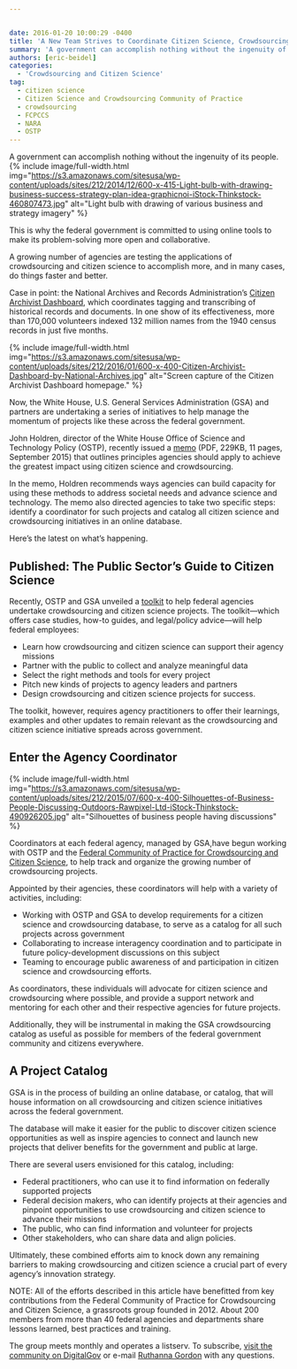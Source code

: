 ```yaml
---


date: 2016-01-20 10:00:29 -0400
title: 'A New Team Strives to Coordinate Citizen Science, Crowdsourcing Across Government'
summary: 'A government can accomplish nothing without the ingenuity of its people. This is why the federal government is committed to using online tools to make its problem-solving more open and collaborative. A growing number of agencies are testing the applications of crowdsourcing and citizen science to accomplish more, and in many cases, do things faster'
authors: [eric-beidel]
categories:
  - 'Crowdsourcing and Citizen Science'
tag:
  - citizen science
  - Citizen Science and Crowdsourcing Community of Practice
  - crowdsourcing
  - FCPCCS
  - NARA
  - OSTP
---
```


A government can accomplish nothing without the ingenuity of its people. 
{% include image/full-width.html img="https://s3.amazonaws.com/sitesusa/wp-content/uploads/sites/212/2014/12/600-x-415-Light-bulb-with-drawing-business-success-strategy-plan-idea-graphicnoi-iStock-Thinkstock-460807473.jpg" alt="Light bulb with drawing of various business and strategy imagery" %} 

This is why the federal government is committed to using online tools to make its problem-solving more open and collaborative.

A growing number of agencies are testing the applications of crowdsourcing and citizen science to accomplish more, and in many cases, do things faster and better.

Case in point: the National Archives and Records Administration’s [Citizen Archivist Dashboard](http://www.archives.gov/citizen-archivist/), which coordinates tagging and transcribing of historical records and documents. In one show of its effectiveness, more than 170,000 volunteers indexed 132 million names from the 1940 census records in just five months.


{% include image/full-width.html img="https://s3.amazonaws.com/sitesusa/wp-content/uploads/sites/212/2016/01/600-x-400-Citizen-Archivist-Dashboard-by-National-Archives.jpg" alt="Screen capture of the Citizen Archivist Dashboard homepage." %}

Now, the White House, U.S. General Services Administration (GSA) and partners are undertaking a series of initiatives to help manage the momentum of projects like these across the federal government.

John Holdren, director of the White House Office of Science and Technology Policy (OSTP), recently issued a [memo](https://www.whitehouse.gov/sites/default/files/microsites/ostp/holdren_citizen_science_memo_092915_0.pdf) (PDF, 229KB, 11 pages, September 2015) that outlines principles agencies should apply to achieve the greatest impact using citizen science and crowdsourcing.

In the memo, Holdren recommends ways agencies can build capacity for using these methods to address societal needs and advance science and technology. The memo also directed agencies to take two specific steps: identify a coordinator for such projects and catalog all citizen science and crowdsourcing initiatives in an online database.

Here’s the latest on what’s happening.

## Published: The Public Sector’s Guide to Citizen Science

Recently, OSTP and GSA unveiled a [toolkit](https://crowdsourcing-toolkit.sites.usa.gov/) to help federal agencies undertake crowdsourcing and citizen science projects. The toolkit—which offers case studies, how-to guides, and legal/policy advice—will help federal employees:

  * Learn how crowdsourcing and citizen science can support their agency missions
  * Partner with the public to collect and analyze meaningful data
  * Select the right methods and tools for every project
  * Pitch new kinds of projects to agency leaders and partners
  * Design crowdsourcing and citizen science projects for success.

The toolkit, however, requires agency practitioners to offer their learnings, examples and other updates to remain relevant as the crowdsourcing and citizen science initiative spreads across government.

## Enter the Agency Coordinator 
{% include image/full-width.html img="https://s3.amazonaws.com/sitesusa/wp-content/uploads/sites/212/2015/07/600-x-400-Silhouettes-of-Business-People-Discussing-Outdoors-Rawpixel-Ltd-iStock-Thinkstock-490926205.jpg" alt="Silhouettes of business people having discussions" %} 

Coordinators at each federal agency, managed by GSA,have begun working with OSTP and the [Federal Community of Practice for Crowdsourcing and Citizen Science](https://www.WHATEVER/communities/federal-crowdsourcing-and-citizen-science/), to help track and organize the growing number of crowdsourcing projects.

Appointed by their agencies, these coordinators will help with a variety of activities, including:

  * Working with OSTP and GSA to develop requirements for a citizen science and crowdsourcing database, to serve as a catalog for all such projects across government
  * Collaborating to increase interagency coordination and to participate in future policy-development discussions on this subject
  * Teaming to encourage public awareness of and participation in citizen science and crowdsourcing efforts.

As coordinators, these individuals will advocate for citizen science and crowdsourcing where possible, and provide a support network and mentoring for each other and their respective agencies for future projects.

Additionally, they will be instrumental in making the GSA crowdsourcing catalog as useful as possible for members of the federal government community and citizens everywhere.

## A Project Catalog

GSA is in the process of building an online database, or catalog, that will house information on all crowdsourcing and citizen science initiatives across the federal government.

The database will make it easier for the public to discover citizen science opportunities as well as inspire agencies to connect and launch new projects that deliver benefits for the government and public at large.

There are several users envisioned for this catalog, including:

  * Federal practitioners, who can use it to find information on federally supported projects
  * Federal decision makers, who can identify projects at their agencies and pinpoint opportunities to use crowdsourcing and citizen science to advance their missions
  * The public, who can find information and volunteer for projects
  * Other stakeholders, who can share data and align policies.

Ultimately, these combined efforts aim to knock down any remaining barriers to making crowdsourcing and citizen science a crucial part of every agency’s innovation strategy.

NOTE: All of the efforts described in this article have benefitted from key contributions from the Federal Community of Practice for Crowdsourcing and Citizen Science, a grassroots group founded in 2012. About 200 members from more than 40 federal agencies and departments share lessons learned, best practices and training.

The group meets monthly and operates a listserv. To subscribe, [visit the community on DigitalGov](https://www.WHATEVER/communities/challenges-prizes-community/) or e-mail [Ruthanna Gordon](mailto:Ruthanna.emrysgordon@iarpa.gov) with any questions.